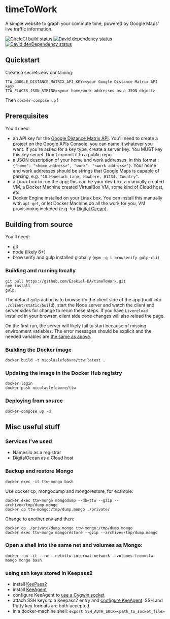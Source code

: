 # timeToWork

A simple website to graph your commute time, powered by Google Maps' live traffic information.

[![CircleCI build status](https://circleci.com/gh/Ezekiel-DA/timeToWork.svg?style=shield)](https://circleci.com/gh/Ezekiel-DA/timeToWork)
[![David dependency status](https://david-dm.org/Ezekiel-DA/timeToWork/status.svg)](https://david-dm.org/Ezekiel-DA/timeToWork)
[![David devDependency status](https://david-dm.org/Ezekiel-DA/timeToWork/dev-status.svg)](https://david-dm.org/Ezekiel-DA/timeToWork?type=dev)

## Quickstart
Create a secrets.env containing:
```
TTW_GOOGLE_DISTANCE_MATRIX_API_KEY=<your Google Distance Matrix API key>
TTW_PLACES_JSON_STRING=<your home/work addresses as a JSON object>
```
Then `docker-compose up` !

## Prerequisites
You'll need:
- an API key for the [Google Distance Matrix API](https://www.google.com/webhp?sourceid=chrome-instant&ion=1&espv=2&ie=UTF-8#q=distance%20matrix%20api).
You'll need to create a project on the Google APIs Console, you can name it whatever you want. If you're asked for a key type, create a server key.
You MUST key this key secret. Don't commit it to a public repo.
- a JSON description of your home and work addresses, in this format : `{"home": "<home address>", "work": "<work address>"}`.
Your home and work addresses should be strings that Google Maps is capable of parsing, e.g. `"10 Nonesuch Lane, Nowhere, 01234, Country"`.
- a Linux box to run the app; this can be your dev box, a manually created VM, a Docker Machine created VirtualBox VM, some kind of Cloud host, etc.
- Docker Engine installed on your Linux box. You can install this manually with `apt-get`, or let Docker Machine do all the work for you, VM provisioning included (e.g. for [Digital Ocean](https://docs.docker.com/machine/examples/ocean/)). 

## Building from source
You'll need:
- git
- node (likely 6+)
- browserify and gulp installed globally (`npm -g i browserify gulp-cli`)

### Building and running locally
    git pull https://github.com/Ezekiel-DA/timeToWork.git
    npm install
    gulp

The default `gulp` action is to browserify the client side of the app (built into `./client/static/build`), start the Node server and watch the client and server sides for change to rerun these steps.
If you have `Livereload` installed in your browser, client side code changes will also reload the page.

On the first run, the server will likely fail to start because of missing environment variables. The error messages should be explicit and the needed variables are [the same as above](#deployement-only).

### Building the Docker image
    docker build -t nicolaslefebvre/ttw:latest .

### Updating the image in the Docker Hub registry
    docker login
    docker push nicolaslefebvre/ttw

### Deploying from source
    docker-compose up -d

## Misc useful stuff
### Services I've used
- Namesilo as a registrar
- DigitalOcean as a Cloud host

### Backup and restore Mongo
    docker exec -it ttw-mongo bash
Use docker cp, mongodump and mongorestore, for example:

    docker exec ttw-mongo mongodump --db=ttw --gzip --archive=/tmp/dump.mongo
    docker cp ttw-mongo:/tmp/dump.mongo ./private/

Change to another env and then:

    docker cp ./private/dump.mongo ttw-mongo:/tmp/dump.mongo
    docker exec ttw-mongo mongorestore --gzip --archive=/tmp/dump.mongo
     
### Open a shell into the same net and volumes as Mongo:
    docker run -it --rm --net=ttw-internal-network --volumes-from=ttw-mongo mongo bash

### using ssh keys stored in Keepass2
- install [KeePass2](http://keepass.info/download.html)
- install [KeeAgent](http://lechnology.com/software/keeagent/)
- configure KeeAgent to [use a Cygwin socket](http://lechnology.com/software/keeagent/usage/options-and-settings/)
- attach SSH keys to a Keepass2 entry and [configure KeeAgent](http://lechnology.com/software/keeagent/usage/quick-start/). SSH and Putty key formats are both accepted.
- in a docker-machine shell: `export SSH_AUTH_SOCK=<path_to_socket_file>`

